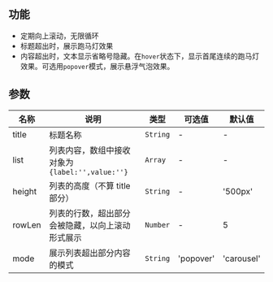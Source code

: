 ## 功能

- 定期向上滚动，无限循环
- 标题超出时，展示跑马灯效果
- 内容超出时，文本显示省略号隐藏。在`hover`状态下，显示首尾连续的跑马灯效果。可选用`popover`模式，展示悬浮气泡效果。

## 参数

| 名称   | 说明                                             | 类型     | 可选值    | 默认值     |
| ------ | ------------------------------------------------ | -------- | --------- | ---------- |
| title  | 标题名称                                         | `String` | -         | -          |
| list   | 列表内容，数组中接收对象为`{label:'',value:''}`  | `Array`  | -         | -          |
| height | 列表的高度（不算 title 部分）                    | `String` | -         | '500px'    |
| rowLen | 列表的行数，超出部分会被隐藏，以向上滚动形式展示 | `Number` | -         | 5          |
| mode   | 展示列表超出部分内容的模式                       | `String` | 'popover' | 'carousel' |

